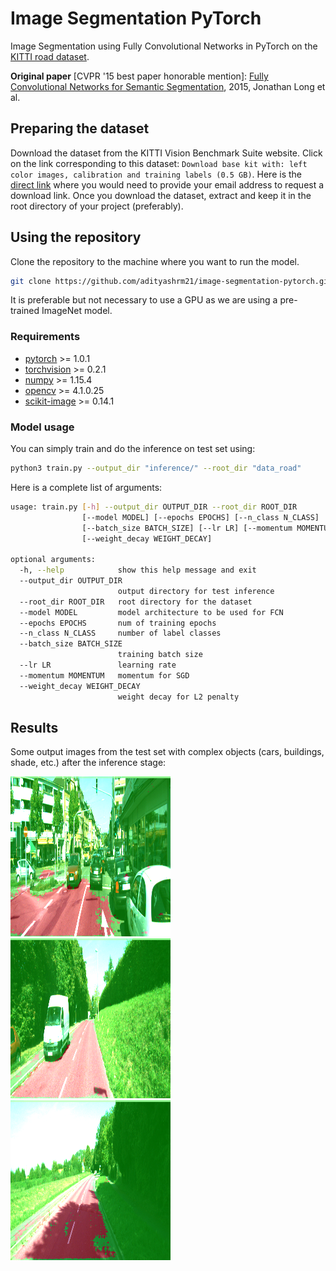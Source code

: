 # Image Segmentation PyTorch
Image Segmentation using Fully Convolutional Networks in PyTorch on the [KITTI road dataset](http://www.cvlibs.net/datasets/kitti/eval_road.php).

**Original paper** [CVPR '15 best paper honorable mention]: [Fully Convolutional Networks for Semantic Segmentation](https://arxiv.org/abs/1411.4038), 2015, Jonathan Long et al.

## Preparing the dataset

Download the dataset from the KITTI Vision Benchmark Suite website. Click on the link corresponding to this dataset: `Download base kit with: left color images, calibration and training labels (0.5 GB)`. Here is the [direct link](http://www.cvlibs.net/download.php?file=data_road.zip) where you would need to provide your email address to request a download link. Once you download the dataset, extract and keep it in the root directory of your project (preferably).

## Using the repository

Clone the repository to the machine where you want to run the model.

```bash
git clone https://github.com/adityashrm21/image-segmentation-pytorch.git
```
It is preferable but not necessary to use a GPU as we are using a pre-trained ImageNet model.

### Requirements

- [pytorch](https://pytorch.org/get-started/locally/) >= 1.0.1
- [torchvision](https://github.com/pytorch/vision) >= 0.2.1
- [numpy](https://github.com/numpy/numpy) >= 1.15.4
- [opencv](https://github.com/opencv/opencv) >= 4.1.0.25
- [scikit-image](https://github.com/scikit-image/scikit-image) >= 0.14.1

### Model usage

You can simply train and do the inference on test set using:

```bash
python3 train.py --output_dir "inference/" --root_dir "data_road"
```
Here is a complete list of arguments:

```bash
usage: train.py [-h] --output_dir OUTPUT_DIR --root_dir ROOT_DIR
                [--model MODEL] [--epochs EPOCHS] [--n_class N_CLASS]
                [--batch_size BATCH_SIZE] [--lr LR] [--momentum MOMENTUM]
                [--weight_decay WEIGHT_DECAY]

optional arguments:
  -h, --help            show this help message and exit
  --output_dir OUTPUT_DIR
                        output directory for test inference
  --root_dir ROOT_DIR   root directory for the dataset
  --model MODEL         model architecture to be used for FCN
  --epochs EPOCHS       num of training epochs
  --n_class N_CLASS     number of label classes
  --batch_size BATCH_SIZE
                        training batch size
  --lr LR               learning rate
  --momentum MOMENTUM   momentum for SGD
  --weight_decay WEIGHT_DECAY
                        weight decay for L2 penalty
```

## Results

Some output images from the test set with complex objects (cars, buildings, shade, etc.) after the inference stage:

![](results/um_000061.png)
![](results/um_000017.png)
![](results/um_000047.png)
